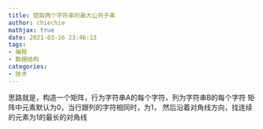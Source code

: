 ```yaml
---
title: 提取两个字符串的最大公共子串
author: chiechie
mathjax: true
date: 2021-03-16 23:46:13
tags:
- 编程
- 数据结构
categories: 
- 技术
---
```


思路就是，构造一个矩阵，行为字符串A的每个字符，列为字符串B的每个字符
矩阵中元素默认为0，当行跟列的字符相同时，为1，
然后沿着对角线方向，找连续的元素为1的最长的对角线